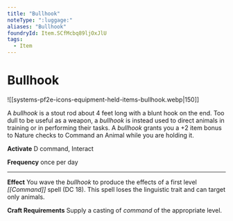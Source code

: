 ```yaml
---
title: "Bullhook"
noteType: ":luggage:"
aliases: "Bullhook"
foundryId: Item.SCfMcbq89ljOxJlU
tags:
  - Item
---
```


# Bullhook
![[systems-pf2e-icons-equipment-held-items-bullhook.webp|150]]

A _bullhook_ is a stout rod about 4 feet long with a blunt hook on the end. Too dull to be useful as a weapon, a _bullhook_ is instead used to direct animals in training or in performing their tasks. A _bullhook_ grants you a +2 item bonus to Nature checks to Command an Animal while you are holding it.

**Activate** D command, Interact

**Frequency** once per day

* * *

**Effect** You wave the _bullhook_ to produce the effects of a first level _[[Command]]_ spell (DC 18). This spell loses the linguistic trait and can target only animals.

**Craft Requirements** Supply a casting of _command_ of the appropriate level.
